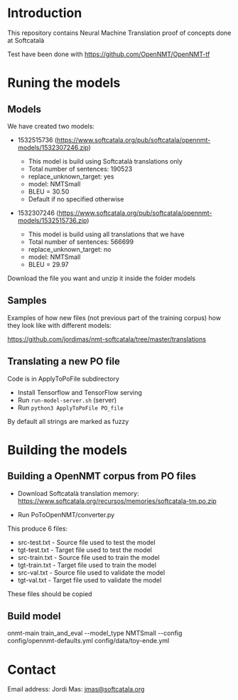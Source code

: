 # Introduction

This repository contains Neural Machine Translation proof of concepts done at Softcatalà

Test have been done with https://github.com/OpenNMT/OpenNMT-tf

# Runing the models

## Models

We have created two models:

* 1532515736 (https://www.softcatala.org/pub/softcatala/opennmt-models/1532307246.zip)
  * This model is build using Softcatalà translations only 
  * Total number of sentences: 190523
  * replace_unknown_target: yes
  * model: NMTSmall
  * BLEU = 30.50
  * Default if no specified otherwise

* 1532307246 (https://www.softcatala.org/pub/softcatala/opennmt-models/1532515736.zip)
  * This model is build using all translations that we have
  * Total number of sentences: 566699
  * replace_unknown_target: no
  * model: NMTSmall
  * BLEU = 29.97

Download the file you want and unzip it inside the folder models

## Samples

Examples of how new files (not previous part of the training corpus) how they look like with different models:

https://github.com/jordimas/nmt-softcatala/tree/master/translations

## Translating a new PO file

Code is in ApplyToPoFile subdirectory

* Install Tensorflow and TensorFlow serving
* Run ```run-model-server.sh``` (server)
* Run ```python3 ApplyToPoFile PO_file```

By default all strings are marked as fuzzy

# Building the models

## Building a OpenNMT corpus from PO files

* Download Softcatalà translation memory:
https://www.softcatala.org/recursos/memories/softcatala-tm.po.zip

* Run PoToOpenNMT/converter.py

This produce 6 files:
* src-test.txt - Source file used to test the model
* tgt-test.txt - Target file used to test the model
* src-train.txt - Source file used to train the model
* tgt-train.txt - Target file used to train the model
* src-val.txt - Source file used to validate the model
* tgt-val.txt - Target file used to validate the model

These files should be copied

## Build model

onmt-main train_and_eval --model_type NMTSmall --config config/opennmt-defaults.yml config/data/toy-ende.yml

# Contact

Email address: Jordi Mas: jmas@softcatala.org
